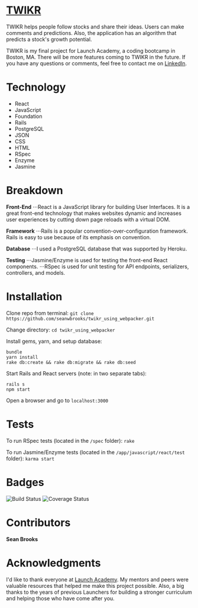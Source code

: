 # [TWIKR](https://twikr.herokuapp.com)

TWIKR helps people follow stocks and share their ideas.  Users can make comments and predictions. Also, the application has an algorithm that predicts a stock's growth potential.

TWIKR is my final project for Launch Academy, a coding bootcamp in Boston, MA. There will be more features coming to TWIKR in the future.  If you have any questions or comments, feel free to contact me on [LinkedIn](https://www.linkedin.com/in/seanwbrooks/).

# Technology
* React
* JavaScript
* Foundation
* Rails
* PostgreSQL
* JSON
* CSS
* HTML
* RSpec
* Enzyme
* Jasmine

# Breakdown
**Front-End**
⋅⋅⋅React is a JavaScript library for building User Interfaces.  It is a great front-end technology that makes websites dynamic and increases user experiences by cutting down page reloads with a virtual DOM.

**Framework**
⋅⋅⋅Rails is a popular convention-over-configuration framework. Rails is easy to use because of its emphasis on convention.  

**Database**
⋅⋅⋅I used a PostgreSQL database that was supported by Heroku.

**Testing**
⋅⋅⋅Jasmine/Enzyme is used for testing the front-end React components.
⋅⋅⋅RSpec is used for unit testing for API endpoints, serializers, controllers, and models.

# Installation
Clone repo from terminal:
`git clone https://github.com/seanwbrooks/twikr_using_webpacker.git`

Change directory:
`cd twikr_using_webpacker`

Install gems, yarn, and setup database:
```
bundle
yarn install
rake db:create && rake db:migrate && rake db:seed
```

Start Rails and React servers (note: in two separate tabs):
```
rails s
npm start
```

Open a browser and go to `localhost:3000`

# Tests
To run RSpec tests (located in the `/spec` folder):
```rake```

To run Jasmine/Enzyme tests (located in the `/app/javascript/react/test` folder):
```karma start```

# Badges
![Build Status](https://codeship.com/projects/ec276130-4de1-0135-1fe3-72fd8360efb5/status?branch=master)
![Coverage Status](https://coveralls.io/repos/seanwbrooks/twikr_using_webpacker/badge.png)

# Contributors
**Sean Brooks**

# Acknowledgments
I'd like to thank everyone at [Launch Academy](https://www.launchacademy.com/).  My mentors and peers were valuable resources that helped me make this project possible.  Also, a big thanks to the years of previous Launchers for building a stronger curriculum and helping those who have come after you.  

